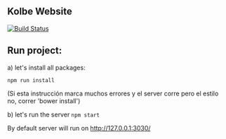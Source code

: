 Kolbe Website
----

[![Build Status](https://travis-ci.org/garciadiazjaime/website-koolbe.svg)](https://travis-ci.org/garciadiazjaime/website-koolbe)

Run project:
----
a) let's install all packages:

`npm run install`

(Si esta instrucción marca muchos errores y el server corre pero el estilo no, correr 'bower install')

b) let's run the server
`npm start`

By default server will run on http://127.0.0.1:3030/
